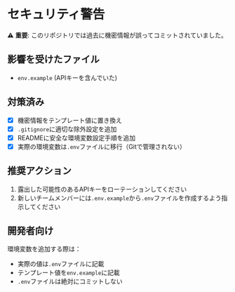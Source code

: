# セキュリティ警告

⚠️ **重要**: このリポジトリでは過去に機密情報が誤ってコミットされていました。

## 影響を受けたファイル
- `env.example` (APIキーを含んでいた)

## 対策済み
- [x] 機密情報をテンプレート値に置き換え
- [x] `.gitignore`に適切な除外設定を追加
- [x] READMEに安全な環境変数設定手順を追加
- [x] 実際の環境変数は`.env`ファイルに移行（Gitで管理されない）

## 推奨アクション
1. 露出した可能性のあるAPIキーをローテーションしてください
2. 新しいチームメンバーには`.env.example`から`.env`ファイルを作成するよう指示してください

## 開発者向け
環境変数を追加する際は：
- 実際の値は`.env`ファイルに記載
- テンプレート値を`env.example`に記載
- `.env`ファイルは絶対にコミットしない
